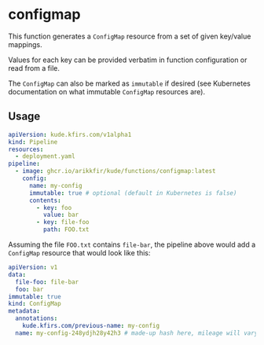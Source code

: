 # configmap

This function generates a `ConfigMap` resource from a set of given key/value mappings.

Values for each key can be provided verbatim in function configuration or read from a file.

The `ConfigMap` can also be marked as `immutable` if desired (see Kubernetes documentation on what immutable `ConfigMap` 
resources are).

## Usage

```yaml
apiVersion: kude.kfirs.com/v1alpha1
kind: Pipeline
resources:
  - deployment.yaml
pipeline:
  - image: ghcr.io/arikkfir/kude/functions/configmap:latest
    config:
      name: my-config
      immutable: true # optional (default in Kubernetes is false)
      contents:
        - key: foo
          value: bar
        - key: file-foo
          path: FOO.txt
```

Assuming the file `FOO.txt` contains `file-bar`, the pipeline above would add a `ConfigMap` resource that would look like this:

```yaml
apiVersion: v1
data:
  file-foo: file-bar
  foo: bar
immutable: true
kind: ConfigMap
metadata:
  annotations:
    kude.kfirs.com/previous-name: my-config
  name: my-config-248ydjh28y42h3 # made-up hash here, mileage will vary
```
